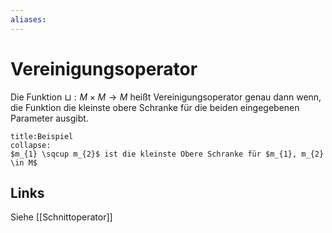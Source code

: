 ```yaml
---
aliases: 
---
```

# Vereinigungsoperator 
Die Funktion $\sqcup:M \times M \rightarrow M$ heißt Vereinigungsoperator genau dann wenn, die Funktion die kleinste obere Schranke für die beiden eingegebenen Parameter ausgibt.
```ad-example
title:Beispiel
collapse:
$m_{1} \sqcup m_{2}$ ist die kleinste Obere Schranke für $m_{1}, m_{2} \in M$
```

## Links
Siehe [[Schnittoperator]]
